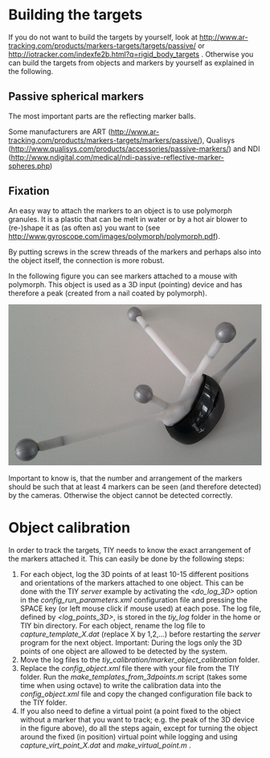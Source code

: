 # Building the targets #
If you do not want to build the targets by yourself, look at http://www.ar-tracking.com/products/markers-targets/targets/passive/ or http://iotracker.com/indexfe2b.html?q=rigid_body_targets . Otherwise you can build the targets from objects and markers by yourself as explained in the following.

## Passive spherical markers ##
The most important parts are the reflecting marker balls.

Some manufacturers are ART (http://www.ar-tracking.com/products/markers-targets/markers/passive/), Qualisys (http://www.qualisys.com/products/accessories/passive-markers/) and NDI (http://www.ndigital.com/medical/ndi-passive-reflective-marker-spheres.php)

## Fixation ##
An easy way to attach the markers to an object is to use polymorph granules. It is a plastic that can be melt in water or by a hot air blower to (re-)shape it as (as often as) you want to (see http://www.gyroscope.com/images/polymorph/polymorph.pdf).

By putting screws in the screw threads of the markers and perhaps also into the object itself, the connection is more robust.

In the following figure you can see markers attached to a mouse with polymorph. This object is used as a 3D input (pointing) device and has therefore a peak (created from a nail coated by polymorph).

![../pics/input_device.jpg](../pics/input_device.jpg)

Important to know is, that the number and arrangement of the markers should be such that at least 4 markers can be seen (and therefore detected) by the cameras. Otherwise the object cannot be detected correctly.

# Object calibration #
In order to track the targets, TIY needs to know the exact arrangement of the markers attached it. This can easily be done by the following steps:

  1. For each object, log the 3D points of at least 10-15 different positions and orientations of the markers attached to one object. This can be done with the TIY _server_ example by activating the _<do_log_3D>_ option in the _config_run_parameters.xml_ configuration file and pressing the SPACE key (or left mouse click if mouse used) at each pose. The log file, defined by _<log_points_3D>_, is stored in the _tiy_log_ folder in the home or TIY bin directory. For each object, rename the log file to _capture_template_X.dat_ (replace X by 1,2,...) before restarting the _server_ program for the next object. Important: During the logs only the 3D points of one object are allowed to be detected by the system.
  1. Move the log files to the _tiy_calibration/marker_object_calibration_ folder.
  1. Replace the _config_object.xml_ file there with your file from the TIY folder. Run the _make_templates_from_3dpoints.m_ script (takes some time when using octave) to write the calibration data into the _config_object.xml_ file and copy the changed configuration file back to the TIY folder.
  1. If you also need to define a virtual point (a point fixed to the object without a marker that you want to track; e.g. the peak of the 3D device in the figure above), do all the steps again, except for turning the object around the fixed (in position) virtual point while logging and using _capture_virt_point_X.dat_ and _make_virtual_point.m_ .
